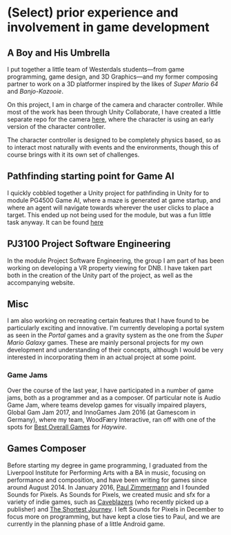 # (Select) prior experience and involvement in game development

## A Boy and His Umbrella

I put together a little team of Westerdals students—from game programming, game design, and 3D Graphics—and my former composing partner to work on a 3D platformer inspired by the likes of *Super Mario 64* and *Banjo-Kazooie*.

On this project, I am in charge of the camera and character controller. While most of the work has been through Unity Collaborate, I have created a little separate repo for the camera [here](https://github.com/TheHeartmann/3D_third-person_camera), where the character is using an early version of the character controller.

The character controller is designed to be completely physics based, so as to interact most naturally with events and the environments, though this of course brings with it its own set of challenges.

## Pathfinding starting point for Game AI

I quickly cobbled together a Unity project for pathfinding in Unity for to module PG4500 Game AI, where a maze is generated at game startup, and where an agent will navigate towards wherever the user clicks to place a target. This ended up not being used for the module, but was a fun little task anyway. It can be found [here](https://github.com/TheHeartmann/PG4500_pathfinding)

## PJ3100 Project Software Engineering

In the module Project Software Engineering, the group I am part of has been working on developing a VR property viewing for DNB. I have taken part both in the creation of the Unity part of the project, as well as the accompanying website.

## Misc

I am also working on recreating certain features that I have found to be particularly exciting and innovative. I'm currently developing a portal system as seen in the *Portal* games and a gravity system as the one from the *Super Mario Galaxy* games. These are mainly personal projects for my own development and understanding of their concepts, although I would be very interested in incorporating them in an actual project at some point.


### Game Jams

Over the course of the last year, I have participated in a number of game jams, both as a programmer and as a composer. Of particular note is Audio Game Jam, where teams develop games for visually impaired players, Global Gam Jam 2017, and InnoGames Jam 2016 (at Gamescom in Germany), where my team, WoodFæry Interactive, ran off with one of the spots for [Best Overall Games](https://press.innogames.com/innogames-gamescom-game-jam-births-39-impressive-projects) for *Haywire*.

## Games Composer

Before starting my degree in game programming, I graduated from the Liverpool Institute for Performing Arts with a BA in music, focusing on performance and composition, and have been writing for games since around August 2014.
In January 2016, [Paul Zimmermann](http://www.paul-zimmermann.com/) and I founded Sounds for Pixels. As Sounds for Pixels, we created music and sfx for a variety of indie games, such as [Caveblazers](http://store.steampowered.com/app/452060/Caveblazers/) (who recently picked up a publisher) and [The Shortest Journey](http://gamejolt.com/games/the-shortest-journey/149463).
I left Sounds for Pixels in December to focus more on programming, but have kept a close ties to Paul, and we are currently in the planning phase of a little Android game.
